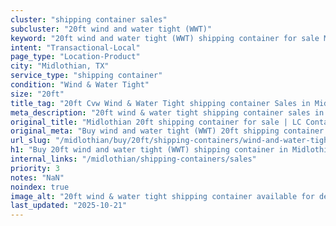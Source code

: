 ```yaml
---
cluster: "shipping container sales"
subcluster: "20ft wind and water tight (WWT)"
keyword: "20ft wind and water tight (WWT) shipping container for sale Midlothian, TX"
intent: "Transactional-Local"
page_type: "Location-Product"
city: "Midlothian, TX"
service_type: "shipping container"
condition: "Wind & Water Tight"
size: "20ft"
title_tag: "20ft Cvw Wind & Water Tight shipping container Sales in Midlothian | LC Container"
meta_description: "20ft wind & water tight shipping container sales in Midlothian. Fast delivery, competitive pricing. Serving shipping containers area. Quote ID: MLB. Call (214) 524-4168 for your free quote today."
original_title: "Midlothian 20ft shipping container for sale | LC Container"
original_meta: "Buy wind and water tight (WWT) 20ft shipping container sale with local delivery in Midlothian, TX. LC Container — local Since 2003. Request a fast quote today."
url_slug: "/midlothian/buy/20ft/shipping-containers/wind-and-water-tight-wwt"
h1: "Buy 20ft wind and water tight (WWT) shipping container in Midlothian"
internal_links: "/midlothian/shipping-containers/sales"
priority: 3
notes: "NaN"
noindex: true
image_alt: "20ft wind & water tight shipping container available for delivery in Midlothian"
last_updated: "2025-10-21"
---
```


<!-- TODO: Add unique city/inventory copy, images, and internal links here. -->

